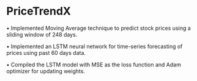 # PriceTrendX
• Implemented Moving Average technique to predict stock prices using a sliding window of 248 days.

• Implemented an LSTM neural network for time-series forecasting of prices using past 60 days data.

• Compiled the LSTM model with MSE as the loss function and Adam optimizer for updating weights.
